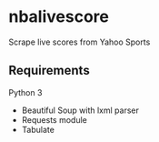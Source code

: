# nbalivescore
Scrape live scores from Yahoo Sports

## Requirements
Python 3
- Beautiful Soup with lxml parser
- Requests module
- Tabulate

